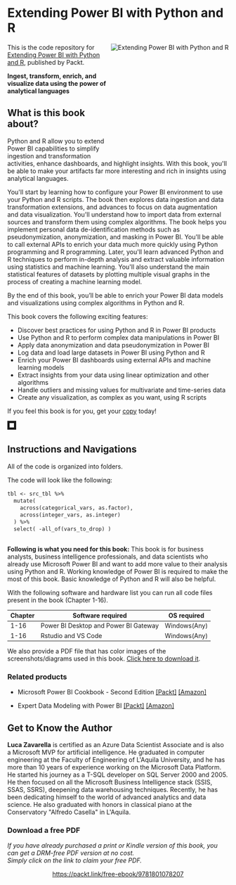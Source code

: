 


# 	Extending Power BI with Python and R

<a href="https://www.packtpub.com/product/extending-power-bi-with-python-and-r/9781801078207"><img src="https://static.packt-cdn.com/products/9781801078207/cover/smaller" alt="Extending Power BI with Python and R" height="256px" align="right"></a>

This is the code repository for [Extending Power BI with Python and R](https://www.packtpub.com/product/extending-power-bi-with-python-and-r/9781801078207), published by Packt.

**Ingest, transform, enrich, and visualize data using the power of analytical languages**

## What is this book about?

Python and R allow you to extend Power BI capabilities to simplify ingestion and transformation activities, enhance dashboards, and highlight insights. With this book, you'll be able to make your artifacts far more interesting and rich in insights using analytical languages.

You'll start by learning how to configure your Power BI environment to use your Python and R scripts. The book then explores data ingestion and data transformation extensions, and advances to focus on data augmentation and data visualization. You'll understand how to import data from external sources and transform them using complex algorithms. The book helps you implement personal data de-identification methods such as pseudonymization, anonymization, and masking in Power BI. You'll be able to call external APIs to enrich your data much more quickly using Python programming and R programming. Later, you'll learn advanced Python and R techniques to perform in-depth analysis and extract valuable information using statistics and machine learning. You'll also understand the main statistical features of datasets by plotting multiple visual graphs in the process of creating a machine learning model.

By the end of this book, you’ll be able to enrich your Power BI data models and visualizations using complex algorithms in Python and R.

This book covers the following exciting features: 
* Discover best practices for using Python and R in Power BI products
* Use Python and R to perform complex data manipulations in Power BI
* Apply data anonymization and data pseudonymization in Power BI
* Log data and load large datasets in Power BI using Python and R
* Enrich your Power BI dashboards using external APIs and machine learning models
* Extract insights from your data using linear optimization and other algorithms
* Handle outliers and missing values for multivariate and time-series data
* Create any visualization, as complex as you want, using R scripts

If you feel this book is for you, get your [copy](https://www.amazon.com/Extending-Power-Python-transform-analytical-ebook/dp/B09CQ5G53Y/ref=sr_1_1?crid=23ZIHDLXFV8KJ&dchild=1&keywords=extending+power+bi+with+python+and+r&qid=1635751617&sprefix=Extending+Power%2Caps%2C363&sr=8-1) today!

<a href="https://www.packtpub.com/product/extending-power-bi-with-python-and-r/9781801078207"><img src="https://raw.githubusercontent.com/PacktPublishing/GitHub/master/GitHub.png" alt="https://www.packtpub.com/" border="5" /></a>

## Instructions and Navigations
All of the code is organized into folders.

The code will look like the following:

```
tbl <- src_tbl %>%
  mutate(
    across(categorical_vars, as.factor),
    across(integer_vars, as.integer)
  ) %>%
  select( -all_of(vars_to_drop) )
  
```
**Following is what you need for this book:**
This book is for business analysts, business intelligence professionals, and data scientists who already use Microsoft Power BI and want to add more value to their analysis using Python and R. Working knowledge of Power BI is required to make the most of this book. Basic knowledge of Python and R will also be helpful.

With the following software and hardware list you can run all code files present in the book (Chapter 1-16).

| Chapter  | Software required                                                                    | OS required                        |
| -------- | -------------------------------------------------------------------------------------| -----------------------------------|
|  	1-16	   |   	Power BI Desktop and Power BI Gateway                                			  | Windows(Any) | 		
|  	1-16	   |   	Rstudio and VS Code                                			       | Windows(Any) | 

We also provide a PDF file that has color images of the screenshots/diagrams used in this book. [Click here to download it](http://www.packtpub.com/sites/default/files/downloads/9781801078207_ColorImages.pdf).

### Related products <Other books you may enjoy>
* Microsoft   Power BI Cookbook - Second Edition [[Packt]](https://www.packtpub.com/product/microsoft-power-bi-cookbook-second-edition/9781801813044) [[Amazon]](https://www.amazon.in/Microsoft-Power-Cookbook-expertise-hands-ebook/dp/B09GKHW31G/ref=sr_1_3?keywords=Microsoft+Power+BI+Cookbook&qid=1638873909&sr=8-3)
  
* Expert Data Modeling with Power BI [[Packt]](https://www.packtpub.com/product/expert-data-modeling-with-power-bi/9781800205697) [[Amazon]](https://www.amazon.in/Expert-Data-Modeling-Power-optimized/dp/1800205694/ref=sr_1_2?keywords=Expert+Data+Modeling+with+Power+BI&qid=1638873830&sr=8-2)


  
## Get to Know the Author
**Luca Zavarella** is certified as an Azure Data Scientist Associate and is also a Microsoft MVP for artificial intelligence. He graduated in computer engineering at the Faculty of Engineering of L'Aquila University, and he has more than 10 years of experience working on the Microsoft Data Platform. He started his journey as a T-SQL developer on SQL Server 2000 and 2005. He then focused on all the Microsoft Business Intelligence stack (SSIS, SSAS, SSRS), deepening data warehousing techniques. Recently, he has been dedicating himself to the world of advanced analytics and data science. He also graduated with honors in classical piano at the Conservatory "Alfredo Casella" in L'Aquila.
### Download a free PDF

 <i>If you have already purchased a print or Kindle version of this book, you can get a DRM-free PDF version at no cost.<br>Simply click on the link to claim your free PDF.</i>
<p align="center"> <a href="https://packt.link/free-ebook/9781801078207">https://packt.link/free-ebook/9781801078207 </a> </p>